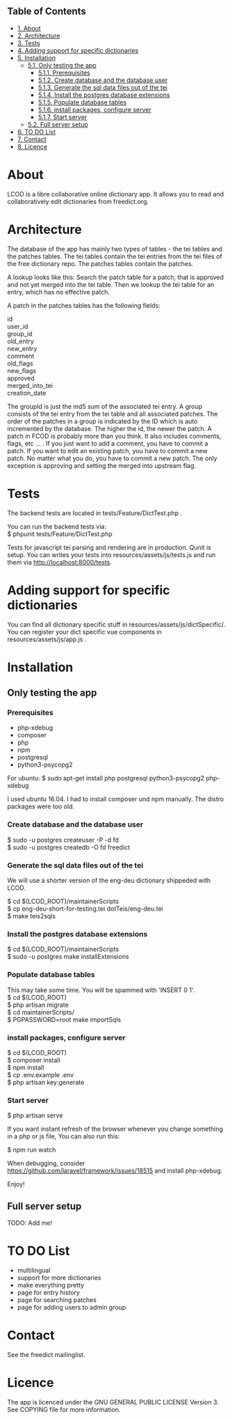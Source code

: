 <div id="table-of-contents">

Table of Contents
-----------------

<div id="text-table-of-contents">

-   [1. About](#orgd17d93d)
-   [2. Architecture](#org7e89901)
-   [3. Tests](#org55b54ab)
-   [4. Adding support for specific dictionaries](#org3dea49f)
-   [5. Installation](#org492f51b)
    -   [5.1. Only testing the app](#orge12ca1d)
        -   [5.1.1. Prerequisites](#org5aa37db)
        -   [5.1.2. Create database and the database user](#org0932e4c)
        -   [5.1.3. Generate the sql data files out of the
            tei](#orgffc32c7)
        -   [5.1.4. Install the postgres database
            extensions](#org1950e6c)
        -   [5.1.5. Populate database tables](#org262de5a)
        -   [5.1.6. install packages, configure server](#org7d2faef)
        -   [5.1.7. Start server](#org06046d9)
    -   [5.2. Full server setup](#org29a0216)
-   [6. TO DO List](#orgc5c10de)
-   [7. Contact](#org831882b)
-   [8. Licence](#org4a95f88)

</div>

</div>

<a id="orgd17d93d"></a>

# About

LCOD is a libre collaborative online dictionary app. It allows you to read and
collaboratively edit dictionaries from freedict.org.


<a id="org7e89901"></a>

# Architecture

The database of the app has mainly two types of tables - the tei tables and the
patches tables. The tei tables contain the tei entries from the tei files of the
free dictionary repo. The patches tables contain the patches.

A lookup looks like this: Search the patch table for a patch, that is approved
and not yet merged into the tei table. Then we lookup the tei table for an
entry, which has no effective patch.

A patch in the patches tables has the following fields:

id                 
user\_id            
group\_id           
old\_entry          
new\_entry          
comment             
old\_flags          
new\_flags          
approved           
merged\_into\_tei    
creation\_date      

The groupId is just the md5 sum of the associated tei entry. A group consists of
the tei entry from the tei table and all associated patches. The order of the
patches in a group is indicated by the ID which is auto incremented by the
database. The higher the id, the newer the patch. A patch in FCOD is probably
more than you think. It also includes comments, flags, etc &#x2026; . If you just
want to add a comment, you have to commit a patch. If you want to edit an
existing patch, you have to commit a new patch. No matter what you do, you have
to commit a new patch. The only exception is approving and setting the merged
into upstream flag.


<a id="org55b54ab"></a>

# Tests

The backend tests are located in tests/Feature/DictTest.php . 

You can run the backend tests via:   
$ phpunit tests/Feature/DictTest.php

Tests for javascript tei parsing and rendering are in production. Qunit is
setup. You can writes your tests into resources/assets/js/tests.js and run them
via <http://localhost:8000/tests>.


<a id="org3dea49f"></a>

# Adding support for specific dictionaries

You can find all dictionary specific stuff in resources/assets/js/dictSpecific/.
You can register your dict specific vue components in resources/assets/js/app.js
.


<a id="org492f51b"></a>

# Installation


<a id="orge12ca1d"></a>

## Only testing the app


<a id="org5aa37db"></a>

### Prerequisites

-   php-xdebug
-   composer
-   php
-   npm
-   postgresql
-   python3-psycopg2

For ubuntu: $ sudo apt-get install php postgresql python3-psycopg2 php-xdebug  

I used ubuntu 16.04. I had to install composer und npm manually. The
distro packages were too old.


<a id="org0932e4c"></a>

### Create database and the database user

$ sudo -u postgres createuser -P -d fd  
$ sudo -u postgres createdb -O fd freedict  


<a id="orgffc32c7"></a>

### Generate the sql data files out of the tei

We will use a shorter version of the eng-deu dictionary shippeded with LCOD.

$ cd $(LCOD\_ROOT)/maintainerScripts  
$ cp eng-deu-short-for-testing.tei dotTeis/eng-deu.tei  
$ make teis2sqls  


<a id="org1950e6c"></a>

### Install the postgres database extensions

$ cd $(LCOD\_ROOT)/maintainerScripts  
$ sudo -u postgres make installExtensions  


<a id="org262de5a"></a>

### Populate database tables

This may take some time. You will be spammed with 'INSERT 0 1'.  
$ cd $(LCOD\_ROOT)  
$ php artisan migrate  
$ cd maintainerScripts/  
$ PGPASSWORD=root make importSqls  


<a id="org7d2faef"></a>

### install packages, configure server

$ cd $(LCOD\_ROOT)  
$ composer install  
$ npm install  
$ cp .env.example .env  
$ php artisan key:generate  


<a id="org06046d9"></a>

### Start server

$ php artisan serve

If you want instant refresh of the browser whenever you change something in a
php or js file, You can also run this:

$ npm run watch

When debugging, consider <https://github.com/laravel/framework/issues/18515> and
install php-xdebug.

Enjoy!


<a id="org29a0216"></a>

## Full server setup

TODO: Add me!


<a id="orgc5c10de"></a>

# TO DO List

-   multilingual
-   support for more dictionaries
-   make everything pretty
-   page for entry history
-   page for searching patches
-   page for adding users to admin group


<a id="org831882b"></a>

# Contact

See the freedict mailinglist.


<a id="org4a95f88"></a>

# Licence

The app is licenced under the GNU GENERAL PUBLIC LICENSE Version 3. See COPYING file for more information.


